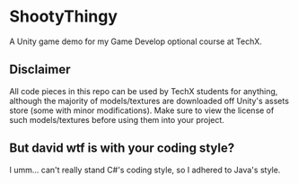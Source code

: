 # ShootyThingy
A Unity game demo for my Game Develop optional course at TechX.

## Disclaimer
All code pieces in this repo can be used by TechX students for anything, although the majority of models/textures are downloaded off Unity's assets store (some with minor modifications). Make sure to view the license of such models/textures before using them into your project.

## But david wtf is with your coding style?
I umm... can't really stand C#'s coding style, so I adhered to Java's style.
